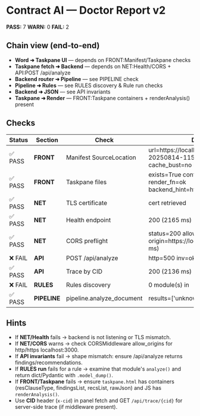 # Contract AI — Doctor Report v2

**PASS:** 7  **WARN:** 0  **FAIL:** 2

## Chain view (end‑to‑end)
- **Word ➜ Taskpane UI** — depends on FRONT:Manifest/Taskpane checks
- **Taskpane fetch ➜ Backend** — depends on NET:Health/CORS + API:POST /api/analyze
- **Backend router ➜ Pipeline** — see PIPELINE check
- **Pipeline ➜ Rules** — see RULES discovery & Rule run checks
- **Backend ➜ JSON** — see API invariants
- **Taskpane ➜ Render** — FRONT:Taskpane containers + renderAnalysis() present

## Checks
| Status | Section | Check | Details |
|---|---|---|---|
| ✅ PASS | **FRONT** | Manifest SourceLocation | url=https://localhost:3000/app/build-20250814-1150/taskpane.html cache_bust=no hosts=Document |
| ✅ PASS | **FRONT** | Taskpane files | exists=True containers-missing=[] render_fn=ok backend_hint=https://localhost:9000 |
| ✅ PASS | **NET** | TLS certificate | cert retrieved |
| ✅ PASS | **NET** | Health endpoint | 200  (2165 ms) |
| ✅ PASS | **NET** | CORS preflight | status=200 allow-origin=https://localhost:3000 (2145 ms) |
| ❌ FAIL | **API** | POST /api/analyze | http=500 inv=ok  (2182 ms) |
| ✅ PASS | **API** | Trace by CID | 200  (2136 ms) |
| ❌ FAIL | **RULES** | Rules discovery | 0 module(s) in  |
| ✅ PASS | **PIPELINE** | pipeline.analyze_document | results=['unknown'] |

## Hints
- If **NET/Health** fails → backend is not listening or TLS mismatch.
- If **NET/CORS** warns → check CORSMiddleware allow_origins for http/https localhost:3000.
- If **API invariants** fail → shape mismatch: ensure /api/analyze returns findings/recommendations.
- If **RULES run** fails for a rule → examine that module's `analyze()` and return dict/Pydantic with `.model_dump()`.
- If **FRONT/Taskpane** fails → ensure `taskpane.html` has containers (resClauseType, findingsList, recsList, rawJson) and JS has `renderAnalysis()`.
- Use **CID** header (`x-cid`) in panel fetch and GET `/api/trace/{cid}` for server-side trace (if middleware present).